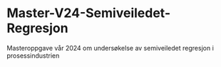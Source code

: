 # Master-V24-Semiveiledet-Regresjon
Masteroppgave vår 2024 om undersøkelse av semiveiledet regresjon i prosessindustrien
